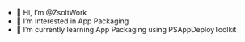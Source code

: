 - 👋 Hi, I’m @ZsoltWork
- 👀 I’m interested in App Packaging
- 🌱 I’m currently learning App Packaging using PSAppDeployToolkit

<!---
ZsoltWork/ZsoltWork is a ✨ special ✨ repository because its `README.md` (this file) appears on your GitHub profile.
You can click the Preview link to take a look at your changes.
--->

